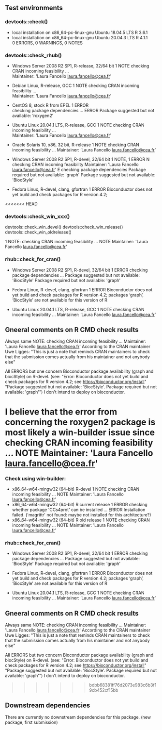 ## Test environments 

### devtools::check()
* local installation on x86_64-pc-linux-gnu Ubuntu 18.04.5 LTS  R 3.6.1  
* local installation on x86_64-pc-linux-gnu Ubuntu 20.04.3 LTS  R 4.1.1  
0 ERRORS, 0 WARNINGS, 0 NOTES

### devtools::check_rhub()
* Windows Server 2008 R2 SP1, R-release, 32/64 bit      1 NOTE
    checking CRAN incoming feasibility ...          
    Maintainer: 'Laura Fancello <laura.fancello@cea.fr>'
    
* Debian Linux, R-release, GCC                          1 NOTE
    checking CRAN incoming feasibility ...          
    Maintainer: 'Laura Fancello <laura.fancello@cea.fr>'
    
* CentOS 8, stock R from EPEL                           1 ERROR    
    checking package dependencies ... ERROR
    Package suggested but not available: ‘roxygen2’
  
* Ubuntu Linux 20.04.1 LTS, R-release, GCC              1 NOTE
    checking CRAN incoming feasibility ...          
    Maintainer: 'Laura Fancello <laura.fancello@cea.fr>'
    
* Oracle Solaris 10, x86, 32 bit, R-release             1 NOTE
    checking CRAN incoming feasibility ... 
    Maintainer: ‘Laura Fancello <laura.fancello@cea.fr>’
    
* Windows Server 2008 R2 SP1, R-devel, 32/64 bit        1 NOTE, 1 ERROR
  N checking CRAN incoming feasibility
    Maintainer: 'Laura Fancello <laura.fancello@cea.fr>'
  E checking package dependencies
   Package required but not available: 'graph'
   Package suggested but not available: 'BiocStyle'
   
* Fedora Linux, R-devel, clang, gfortran                1 ERROR
  Bioconductor does not yet build and check packages for R version 4.2; 
  
<<<<<<< HEAD
### devtools::check_win_xxx()
devtools::check_win_devel()
devtools::check_win_release()
devtools::check_win_oldrelease()

1 NOTE:
 checking CRAN incoming feasibility ... NOTE
     Maintainer: 'Laura Fancello <laura.fancello@cea.fr>'

### rhub::check_for_cran()
* Windows Server 2008 R2 SP1, R-devel, 32/64 bit  1 ERROR
    checking package dependencies ...
  Package suggested but not available: 'BiocStyle'
  Package required but not available: 'graph'

* Fedora Linux, R-devel, clang, gfortran          1 ERROR
    Bioconductor does not yet build and check packages for R version 4.2;
    packages ‘graph’, ‘BiocStyle’ are not available for this version of R
    
* Ubuntu Linux 20.04.1 LTS, R-release, GCC        1 NOTE
    checking CRAN incoming feasibility ... 
    Maintainer: ‘Laura Fancello <laura.fancello@cea.fr>’

## Gneeral comments on R CMD check results
Always same NOTE:
checking CRAN incoming feasibility ...
     Maintainer: 'Laura Fancello <laura.fancello@cea.fr>'
According to the CRAN maintainer Uwe Ligges: "This is just a note that reminds CRAN maintainers to check that the submission comes actually from his maintainer and not anybody else"

All ERRORS but one concern Bioconductor package availability (graph and biocStyle) on R-devel.
(see:
"Error: Bioconductor does not yet build and check packages for R version 4.2; see https://bioconductor.org/install" 
"Package suggested but not available: 'BiocStyle'.  Package required but not available: 'graph'")
I don't intend to deploy on bioconductor.

I believe that the error from concerning the roxygen2 package is most likely a win-builder issue since 
checking CRAN incoming feasibility ... NOTE
Maintainer: 'Laura Fancello <laura.fancello@cea.fr>'
=======

### Check using win-builder:
* x86_64-w64-mingw32 (64-bit)   R-devel                 1 NOTE
     checking CRAN incoming feasibility ... NOTE
     Maintainer: 'Laura Fancello <laura.fancello@cea.fr>'
* x86_64-w64-mingw32 (64-bit)   R current release       1 ERROR
      checking whether package 'CCs4prot' can be installed ... ERROR
      Installation failed. ('magrittr' not found: maybe not installed for this architecture?)
* x86_64-w64-mingw32 (64-bit)   R old release           1 NOTE
      checking CRAN incoming feasibility ... NOTE
     Maintainer: 'Laura Fancello <laura.fancello@cea.fr>'

  
### rhub::check_for_cran()
* Windows Server 2008 R2 SP1, R-devel, 32/64 bit  1 ERROR
    checking package dependencies ...
  Package suggested but not available: 'BiocStyle'
  Package required but not available: 'graph'

* Fedora Linux, R-devel, clang, gfortran          1 ERROR
    Bioconductor does not yet build and check packages for R version 4.2;
    packages ‘graph’, ‘BiocStyle’ are not available for this version of R
    
* Ubuntu Linux 20.04.1 LTS, R-release, GCC        1 NOTE
    checking CRAN incoming feasibility ... 
    Maintainer: ‘Laura Fancello <laura.fancello@cea.fr>’

## Gneeral comments on R CMD check results
Always same NOTE:
checking CRAN incoming feasibility ...
     Maintainer: 'Laura Fancello <laura.fancello@cea.fr>'
According to the CRAN maintainer Uwe Ligges: "This is just a note that reminds CRAN maintainers to check that the submission comes actually from his maintainer and not anybody else"

All ERRORS but two concern Bioconductor package availability (graph and biocStyle) on R-devel.
(see:
"Error: Bioconductor does not yet build and check packages for R version 4.2; see https://bioconductor.org/install" 
"Package suggested but not available: 'BiocStyle'.  Package required but not available: 'graph'")
I don't intend to deploy on bioconductor.

>>>>>>> bdbb68381ff76d2073e983c6b3f19cb452cf15bb

## Downstream dependencies
There are currently no downstream dependencies for this package. (new package, first submission)

